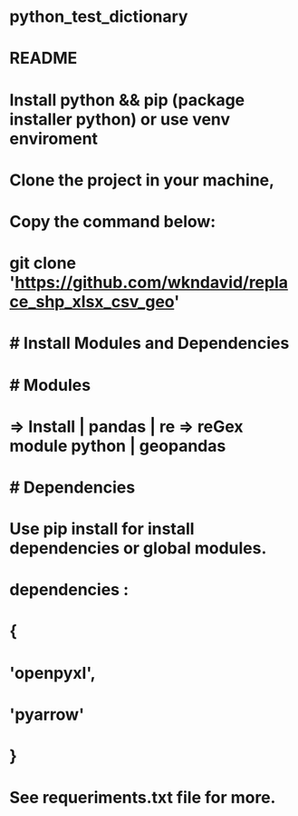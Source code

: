 # python_test_dictionary
#   
# README
# Install python && pip (package installer python) or use venv enviroment
#
# Clone the project in your machine,
# Copy the command below:
#
# git clone 'https://github.com/wkndavid/replace_shp_xlsx_csv_geo'
# 
# # Install Modules and Dependencies
# # Modules #
#  => Install | pandas | re => reGex module python | geopandas 
#
# # Dependencies # 
# Use pip install for install dependencies or global modules.
#  dependencies : 
# {
#    'openpyxl',
#    'pyarrow'
# }
#
# See requeriments.txt file for more.